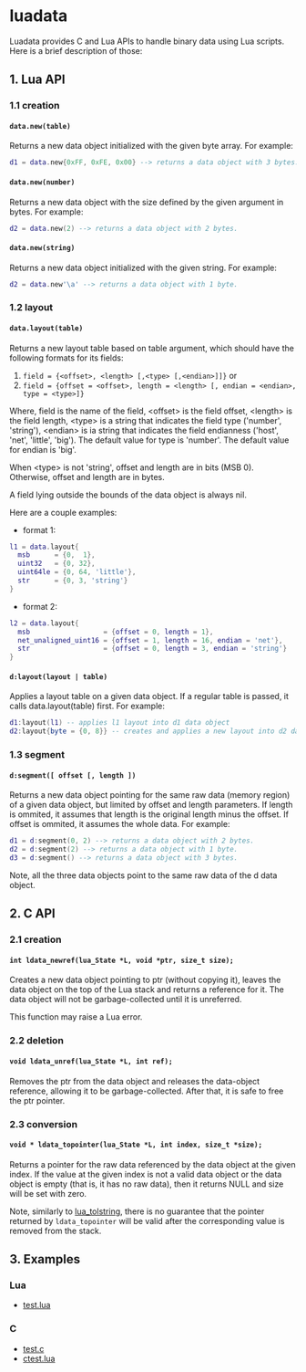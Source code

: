luadata
=======

Luadata provides C and Lua APIs to handle binary data using Lua scripts. Here is a brief description of those:

## 1. Lua API

### 1.1 creation

#### ```data.new(table)```

Returns a new data object initialized with the given byte array. For example:
```Lua
d1 = data.new{0xFF, 0xFE, 0x00} --> returns a data object with 3 bytes.
```

#### ```data.new(number)```

Returns a new data object with the size defined by the given argument in bytes. For example:
```Lua
d2 = data.new(2) --> returns a data object with 2 bytes.
```

#### ```data.new(string)```

Returns a new data object initialized with the given string. For example:
```Lua
d2 = data.new'\a' --> returns a data object with 1 byte.
```

### 1.2 layout

#### ```data.layout(table)```

Returns a new layout table based on table argument, which should have the following formats for its fields:

1. ```field = {<offset>, <length> [,<type> [,<endian>]]}``` or
2. ```field = {offset = <offset>, length = <length> [, endian = <endian>, type = <type>]}```

Where, field is the name of the field, \<offset\> is the field offset, \<length\> is the field length,
\<type\> is a string that indicates the field type ('number', 'string'),
\<endian\> is ia string that indicates the field endianness ('host', 'net', 'little', 'big').
The default value for type is 'number'.
The default value for endian is 'big'.

When \<type\> is not 'string', offset and length are in bits (MSB 0). Otherwise, offset and length are in bytes.

A field lying outside the bounds of the data object is always nil.

Here are a couple examples:

* format 1:

```Lua
l1 = data.layout{
  msb      = {0,  1},
  uint32   = {0, 32},
  uint64le = {0, 64, 'little'},
  str      = {0, 3, 'string'}
}

```

* format 2:

```Lua
l2 = data.layout{
  msb                  = {offset = 0, length = 1},
  net_unaligned_uint16 = {offset = 1, length = 16, endian = 'net'},
  str                  = {offset = 0, length = 3, endian = 'string'}
}
```

#### ```d:layout(layout | table)```

Applies a layout table on a given data object. If a regular table is passed, it calls data.layout(table) first. For example:

```Lua
d1:layout(l1) -- applies l1 layout into d1 data object
d2:layout{byte = {0, 8}} -- creates and applies a new layout into d2 data object
```

### 1.3 segment

#### ```d:segment([ offset [, length ])```

Returns a new data object pointing for the same raw data (memory region) of a given data object, but limited by offset and length parameters. If length is ommited, it assumes that length is the original length minus the offset. If offset is ommited, it assumes the whole data. For example:
```Lua
d1 = d:segment(0, 2) --> returns a data object with 2 bytes.
d2 = d:segment(2) --> returns a data object with 1 byte.
d3 = d:segment() --> returns a data object with 3 bytes.
```

Note, all the three data objects point to the same raw data of the d data object.

## 2. C API

### 2.1 creation

#### ```int ldata_newref(lua_State *L, void *ptr, size_t size);```

Creates a new data object pointing to ptr (without copying it), leaves the data object on the top of the Lua stack and returns a reference
for it. The data object will not be garbage-collected until it is unreferred.

This function may raise a Lua error.

### 2.2 deletion

#### ```void ldata_unref(lua_State *L, int ref);```

Removes the ptr from the data object and releases the data-object reference, allowing it to be garbage-collected. After that, it is safe
to free the ptr pointer.

### 2.3 conversion

#### ```void * ldata_topointer(lua_State *L, int index, size_t *size);```

Returns a pointer for the raw data referenced by the data object at the given index.
If the value at the  given index is not a valid data object or the data object is empty (that is, it has no raw data),
then it returns NULL and size will be set with zero.

Note, similarly to [lua_tolstring](http://www.lua.org/manual/5.1/manual.html#lua_tolstring),
there is no guarantee that the pointer returned by ```ldata_topointer``` will be valid after the corresponding value is removed from the stack.


## 3. Examples

### Lua
* [test.lua](https://github.com/lneto/luadata/blob/master/test.lua)

### C
* [test.c](https://github.com/lneto/luadata/blob/master/test.c)
* [ctest.lua](https://github.com/lneto/luadata/blob/master/ctest.lua)
